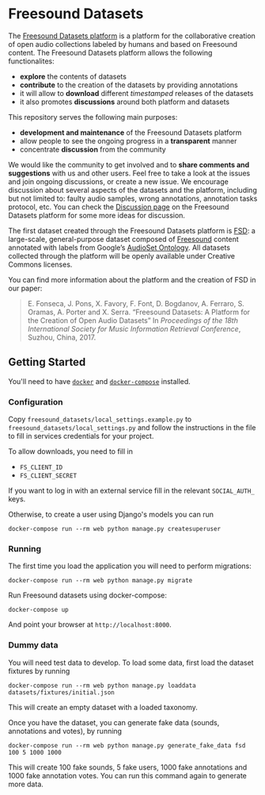 # Freesound Datasets

The [Freesound Datasets platform](https://datasets.freesound.org/) is a platform for the collaborative creation of open audio collections labeled by humans and based on Freesound content. The Freesound Datasets platform allows the following functionalites:
- **explore** the contents of datasets
- **contribute** to the creation of the datasets by providing annotations
- it will allow to **download** different _timestamped_ releases of the datasets
- it also promotes **discussions** around both platform and datasets

This repository serves the following main purposes:
- **development and maintenance** of the Freesound Datasets platform
- allow people to see the ongoing progress in a **transparent** manner
- concentrate **discussion** from the community

We would like the community to get involved and to **share comments and suggestions** with us and other users. Feel free to take a look at the issues and join ongoing discussions, or create a new issue. We encourage discussion about several aspects of the datasets and the platform, including but not limited to: faulty audio samples, wrong annotations, annotation tasks protocol, etc. You can check the [Discussion page](https://datasets.freesound.org/fsd/discussion/) on the Freesound Datasets platform for some more ideas for discussion.

The first dataset created through the Freesound Datasets platform is [FSD](https://datasets.freesound.org/fsd/): a large-scale, general-purpose dataset composed of [Freesound](https://freesound.org/) content annotated with labels from Google’s [AudioSet Ontology](https://research.google.com/audioset/ontology/index.html). All datasets collected through the platform will be openly available under Creative Commons licenses.

You can find more information about the platform and the creation of FSD in our paper:

>  E. Fonseca, J. Pons, X. Favory, F. Font, D. Bogdanov, A. Ferraro, S. Oramas, A. Porter and X. Serra. “Freesound Datasets: A Platform for the Creation of Open Audio Datasets” In *Proceedings of the 18th International Society for Music Information Retrieval Conference*, Suzhou, China, 2017.
 


## Getting Started

You'll need to have [`docker`](https://docs.docker.com/install/) and [`docker-compose`](https://docs.docker.com/compose/install/) installed.

### Configuration

Copy `freesound_datasets/local_settings.example.py` to `freesound_datasets/local_settings.py`
and follow the instructions in the file to fill in services credentials for your project.

To allow downloads, you need to fill in

 * `FS_CLIENT_ID`
 * `FS_CLIENT_SECRET`

If you want to log in with an external service fill in the relevant `SOCIAL_AUTH_` keys.

Otherwise, to create a user using Django's models you can run

    docker-compose run --rm web python manage.py createsuperuser


### Running

The first time you load the application you will need to perform migrations:

    docker-compose run --rm web python manage.py migrate

Run Freesound datasets using docker-compose:

    docker-compose up

And point your browser at `http://localhost:8000`.


### Dummy data

You will need test data to develop.
To load some data, first load the dataset fixtures by running

    docker-compose run --rm web python manage.py loaddata datasets/fixtures/initial.json

This will create an empty dataset with a loaded taxonomy.

Once you have the dataset, you can generate fake data (sounds, annotations and votes),
by running

    docker-compose run --rm web python manage.py generate_fake_data fsd 100 5 1000 1000

This will create 100 fake sounds, 5 fake users, 1000 fake annotations and 1000 fake annotation votes.
You can run this command again to generate more data.


